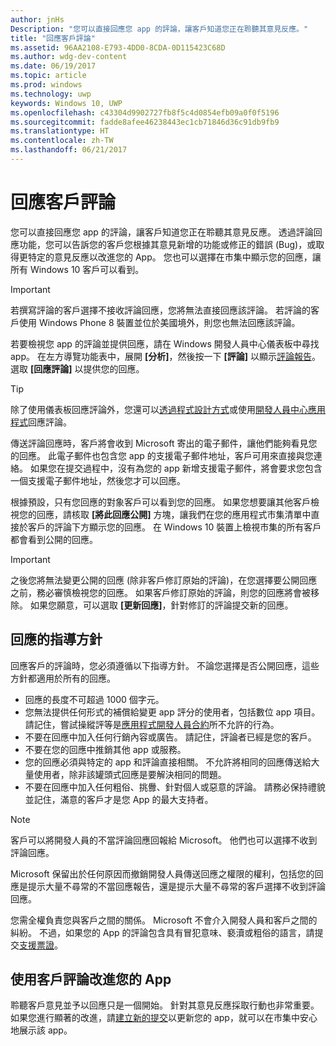 ```yaml
---
author: jnHs
Description: "您可以直接回應您 app 的評論，讓客戶知道您正在聆聽其意見反應。"
title: "回應客戶評論"
ms.assetid: 96AA2108-E793-4DD0-8CDA-0D115423C68D
ms.author: wdg-dev-content
ms.date: 06/19/2017
ms.topic: article
ms.prod: windows
ms.technology: uwp
keywords: Windows 10, UWP
ms.openlocfilehash: c43304d9902727fb8f5c4d0854efb09a0f0f5196
ms.sourcegitcommit: fadde8afee46238443ec1cb71846d36c91db9fb9
ms.translationtype: HT
ms.contentlocale: zh-TW
ms.lasthandoff: 06/21/2017
---
```

# <a name="respond-to-customer-reviews"></a>回應客戶評論


您可以直接回應您 app 的評論，讓客戶知道您正在聆聽其意見反應。 透過評論回應功能，您可以告訴您的客戶您根據其意見新增的功能或修正的錯誤 (Bug)，或取得更特定的意見反應以改進您的 App。 您也可以選擇在市集中顯示您的回應，讓所有 Windows 10 客戶可以看到。

> [!IMPORTANT]
> 若撰寫評論的客戶選擇不接收評論回應，您將無法直接回應該評論。 若評論的客戶使用 Windows Phone 8 裝置並位於美國境外，則您也無法回應該評論。

若要檢視您 app 的評論並提供回應，請在 Windows 開發人員中心儀表板中尋找 app。 在左方導覽功能表中，展開 **\[分析\]**，然後按一下 **\[評論\]** 以顯示[評論報告](reviews-report.md)。 選取 **\[回應評論\]** 以提供您的回應。

> [!TIP]
> 除了使用儀表板回應評論外，您還可以[透過程式設計方式](../monetize/submit-responses-to-app-reviews.md)或使用[開發人員中心應用程式](https://www.microsoft.com/store/apps/dev-center/9nblggh4r5ws)回應評論。 

傳送評論回應時，客戶將會收到 Microsoft 寄出的電子郵件，讓他們能夠看見您的回應。 此電子郵件也包含您 app 的支援電子郵件地址，客戶可用來直接與您連絡。 如果您在提交過程中，沒有為您的 app 新增支援電子郵件，將會要求您包含一個支援電子郵件地址，然後您才可以回應。

根據預設，只有您回應的對象客戶可以看到您的回應。 如果您想要讓其他客戶檢視您的回應，請核取 **\[將此回應公開\]** 方塊，讓我們在您的應用程式市集清單中直接於客戶的評論下方顯示您的回應。 在 Windows 10 裝置上檢視市集的所有客戶都會看到公開的回應。

> [!IMPORTANT] 
> 之後您將無法變更公開的回應 (除非客戶修訂原始的評論)，在您選擇要公開回應之前，務必審慎檢視您的回應。 如果客戶修訂原始的評論，則您的回應將會被移除。 如果您願意，可以選取 **\[更新回應\]**，針對修訂的評論提交新的回應。


## <a name="guidelines-for-responses"></a>回應的指導方針

回應客戶的評論時，您必須遵循以下指導方針。 不論您選擇是否公開回應，這些方針都適用於所有的回應。

-   回應的長度不可超過 1000 個字元。
-   您無法提供任何形式的補償給變更 app 評分的使用者，包括數位 app 項目。 請記住，嘗試操縱評等是[應用程式開發人員合約](https://msdn.microsoft.com/library/windows/apps/hh694058)所不允許的行為。
-   不要在回應中加入任何行銷內容或廣告。 請記住，評論者已經是您的客戶。
-   不要在您的回應中推銷其他 app 或服務。
-   您的回應必須與特定的 app 和評論直接相關。 不允許將相同的回應傳送給大量使用者，除非該罐頭式回應是要解決相同的問題。
-   不要在回應中加入任何粗俗、挑釁、針對個人或惡意的評論。 請務必保持禮貌並記住，滿意的客戶才是您 App 的最大支持者。

> [!NOTE]
> 客戶可以將開發人員的不當評論回應回報給 Microsoft。 他們也可以選擇不收到評論回應。 
>
> Microsoft 保留出於任何原因而撤銷開發人員傳送回應之權限的權利，包括您的回應是提示大量不尋常的不當回應報告，還是提示大量不尋常的客戶選擇不收到評論回應。

您需全權負責您與客戶之間的關係。 Microsoft 不會介入開發人員和客戶之間的糾紛。 不過，如果您的 App 的評論包含具有冒犯意味、褻瀆或粗俗的語言，請提交[支援票證](http://go.microsoft.com/fwlink/p/?LinkID=401178)。


## <a name="use-customer-reviews-to-improve-your-app"></a>使用客戶評論改進您的 App

聆聽客戶意見並予以回應只是一個開始。 針對其意見反應採取行動也非常重要。 如果您進行顯著的改進，請[建立新的提交](app-submissions.md)以更新您的 app，就可以在市集中安心地展示該 app。
